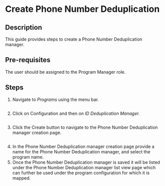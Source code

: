 # Create Phone Number Deduplication

## Description

This guide provides steps to create a Phone Number Deduplication manager.

## Pre-requisites

The user should be assigned to the Program Manager role.

## Steps

1. Navigate to _Programs_ using the menu bar.

<figure><img src="../../../../../../../.gitbook/assets/programs.png" alt=""><figcaption></figcaption></figure>

2. Click on Configuration and then on _ID Deduplication Manager._

<figure><img src="../../../../../../../.gitbook/assets/configuration (1).png" alt=""><figcaption></figcaption></figure>

3. Click the Create button to navigate to the Phone Number Deduplication manager creation page.

<figure><img src="../../../../../../../.gitbook/assets/phone-number-deduplication-create.png" alt=""><figcaption></figcaption></figure>

4. In the Phone Number Deduplication manager creation page provide a name for the Phone Number Deduplication manager, and select the program name.
5. Once the Phone Number Deduplication manager is saved it will be listed under the Phone Number Deduplication manager list view page which can further be used under the program configuration for which it is mapped.
